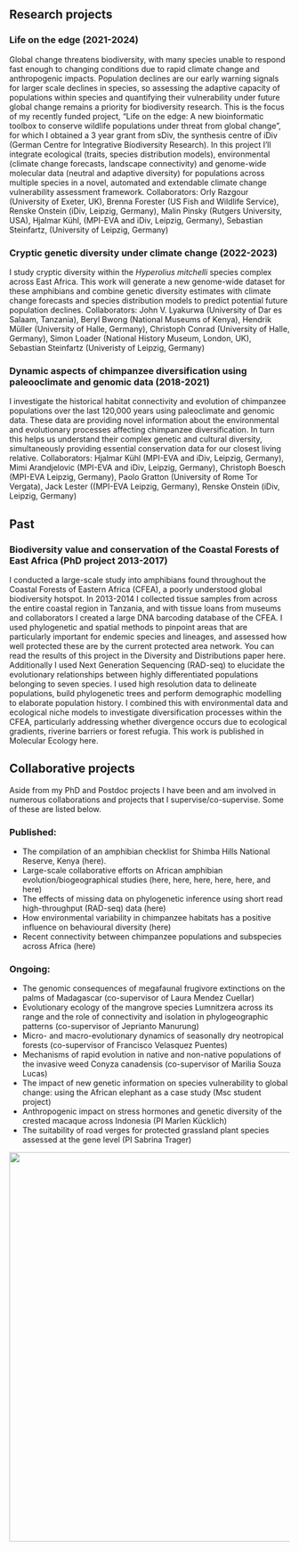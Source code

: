 ## Research projects
### Life on the edge (2021-2024)
Global change threatens biodiversity, with many species unable to respond fast enough to changing conditions due to rapid climate change and anthropogenic impacts. Population declines are our early warning signals for larger scale declines in species, so assessing the adaptive capacity of populations within species and quantifying their vulnerability under future global change remains a priority for biodiversity research. This is the focus of my recently funded project, “Life on the edge: A new bioinformatic toolbox to conserve wildlife populations under threat from global change”, for which I obtained a 3 year grant from sDiv, the synthesis centre of iDiv (German Centre for Integrative Biodiversity Research). In this project I’ll integrate ecological (traits, species distribution models), environmental (climate change forecasts, landscape connectivity) and genome-wide molecular data (neutral and adaptive diversity) for populations across multiple species in a novel, automated and extendable climate change vulnerability assessment framework. Collaborators: Orly Razgour (University of Exeter, UK), Brenna Forester (US Fish and Wildlife Service), Renske Onstein (iDiv, Leipzig, Germany), Malin Pinsky (Rutgers University, USA), Hjalmar Kühl, (MPI-EVA and iDiv, Leipzig, Germany), Sebastian Steinfartz, (University of Leipzig, Germany)

### Cryptic genetic diversity under climate change (2022-2023)
I study cryptic diversity within the _Hyperolius mitchelli_ species complex across East Africa. This work will generate a new genome-wide dataset for these amphibians and combine genetic diversity estimates with climate change forecasts and species distribution models to predict potential future population declines.
Collaborators: John V. Lyakurwa (University of Dar es Salaam, Tanzania), Beryl Bwong (National Museums of Kenya), Hendrik Müller (University of Halle, Germany), Christoph Conrad (University of Halle, Germany), Simon Loader (National History Museum, London, UK), Sebastian Steinfartz (Univeristy of Leipzig, Germany)

### Dynamic aspects of chimpanzee diversification using paleooclimate and genomic data (2018-2021)
I investigate the historical habitat connectivity and evolution of chimpanzee populations over the last 120,000 years using paleoclimate and genomic data. These data are providing novel information about the environmental and evolutionary processes affecting chimpanzee diversification. In turn this helps us understand their complex genetic and cultural diversity, simultaneously providing essential conservation data for our closest living relative.
Collaborators: Hjalmar Kühl (MPI-EVA and iDiv, Leipzig, Germany), Mimi Arandjelovic (MPI-EVA and iDiv, Leipzig, Germany), Christoph Boesch (MPI-EVA Leipzig, Germany), Paolo Gratton (University of Rome Tor Vergata), Jack Lester ((MPI-EVA Leipzig, Germany), Renske Onstein (iDiv, Leipzig, Germany)

## Past 
### Biodiversity value and conservation of the Coastal Forests of East Africa (PhD project 2013-2017)
I conducted a large-scale study into amphibians found throughout the Coastal Forests of Eastern Africa (CFEA), a poorly understood global biodiversity hotspot. In 2013-2014 I collected tissue samples from across the entire coastal region in Tanzania, and with tissue loans from museums and collaborators I created a large DNA barcoding database of the CFEA. I used phylogenetic and spatial methods to pinpoint areas that are particularly important for endemic species and lineages, and assessed how well protected these are by the current protected area network. You can read the results of this project in the Diversity and Distributions paper here. Additionally I used Next Generation Sequencing (RAD-seq) to elucidate the evolutionary relationships between highly differentiated populations belonging to seven species. I used high resolution data to delineate populations, build phylogenetic trees and perform demographic modelling to elaborate population history. I combined this with environmental data and ecological niche models to investigate diversification processes within the CFEA, particularly addressing whether divergence occurs due to ecological gradients, riverine barriers or forest refugia. This work is published in Molecular Ecology here.


## Collaborative projects
Aside from my PhD and Postdoc projects I have been and am involved in numerous collaborations and projects that I supervise/co-supervise. Some of these are listed below.

### Published:
* The compilation of an amphibian checklist for Shimba Hills National Reserve, Kenya (here).
* Large-scale collaborative efforts on African amphibian evolution/biogeographical studies (here, here, here, here, here, and here)
* The effects of missing data on phylogenetic inference using short read high-throughput (RAD-seq) data (here)
* How environmental variability in chimpanzee habitats has a positive influence on behavioural diversity (here)
* Recent connectivity between chimpanzee populations and subspecies across Africa (here)

### Ongoing:
* The genomic consequences of megafaunal frugivore extinctions on the palms of Madagascar (co-supervisor of Laura Mendez Cuellar)
* Evolutionary ecology of the mangrove species Lumnitzera across its range and the role of connectivity and isolation in phylogeographic patterns (co-supervisor of Jeprianto Manurung)
* Micro- and macro-evolutionary dynamics of seasonally dry neotropical forests (co-supervisor of Francisco Velasquez Puentes)
* Mechanisms of rapid evolution in native and non-native populations of the invasive weed Conyza canadensis (co-supervisor of Marilia Souza Lucas)
* The impact of new genetic information on species vulnerability to global change: using the African elephant as a case study (Msc student project)
* Anthropogenic impact on stress hormones and genetic diversity of the crested macaque across Indonesia (PI Marlen Kücklich)
* The suitability of road verges for protected grassland plant species assessed at the gene level (PI Sabrina Trager)


<img src="https://cd-barratt.cd-barratt.github.io/H. mitchelli_Kibasira.jpg"  align="center" width="700">
